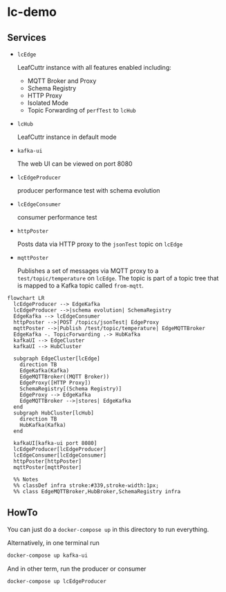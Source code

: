 # lc-demo

## Services

* `lcEdge`

  LeafCuttr instance with all features enabled including:
  - MQTT Broker and Proxy
  - Schema Registry
  - HTTP Proxy
  - Isolated Mode
  - Topic Forwarding of `perfTest` to `lcHub`

* `lcHub`

  LeafCuttr instance in default mode

* `kafka-ui`

  The web UI can be viewed on port 8080

* `lcEdgeProducer`

  producer performance test with schema evolution

* `lcEdgeConsumer`

  consumer performance test

* `httpPoster`

  Posts data via HTTP proxy to the `jsonTest` topic on `lcEdge`

* `mqttPoster`

  Publishes a set of messages via MQTT proxy to a `test/topic/temperature` on `lcEdge`. The topic is part of a topic tree that is mapped to a Kafka topic called `from-mqtt`.


```mermaid
flowchart LR
  lcEdgeProducer --> EdgeKafka
  lcEdgeProducer -->|schema evolution| SchemaRegistry
  EdgeKafka --> lcEdgeConsumer
  httpPoster -->|POST /topics/jsonTest| EdgeProxy
  mqttPoster -->|Publish /test/topic/temperature| EdgeMQTTBroker
  EdgeKafka -. TopicForwarding .-> HubKafka
  kafkaUI --> EdgeCluster
  kafkaUI --> HubCluster

  subgraph EdgeCluster[lcEdge]
    direction TB
    EdgeKafka(Kafka)
    EdgeMQTTBroker((MQTT Broker))
    EdgeProxy([HTTP Proxy])
    SchemaRegistry[(Schema Registry)]
    EdgeProxy --> EdgeKafka
    EdgeMQTTBroker -->|stores| EdgeKafka
  end
  subgraph HubCluster[lcHub]
    direction TB
    HubKafka(Kafka)
  end

  kafkaUI[kafka-ui port 8080]
  lcEdgeProducer[lcEdgeProducer]
  lcEdgeConsumer[lcEdgeConsumer]
  httpPoster[httpPoster]
  mqttPoster[mqttPoster]

  %% Notes
  %% classDef infra stroke:#339,stroke-width:1px;
  %% class EdgeMQTTBroker,HubBroker,SchemaRegistry infra
```

## HowTo

You can just do a `docker-compose up` in this directory to run everything.

Alternatively, in one terminal run
```bash
docker-compose up kafka-ui
```

And in other term, run the producer or consumer
```bash
docker-compose up lcEdgeProducer
```